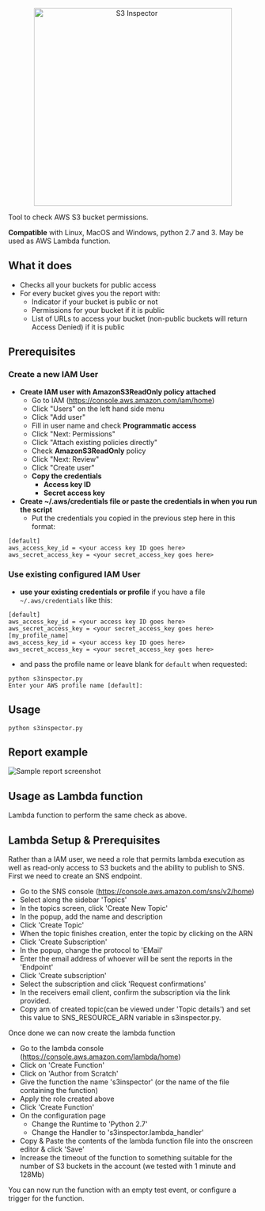 <p align="center">
   <img alt="S3 Inspector" src="https://github.com/clario-tech/s3-inspector/blob/logo/logo.png" width="400"/>
</p>

Tool to check AWS S3 bucket permissions.

**Compatible** with Linux, MacOS and Windows, python 2.7 and 3. May be used as AWS Lambda function.
## What it does
 - Checks all your buckets for public access
 - For every bucket gives you the report with:
   - Indicator if your bucket is public or not
   - Permissions for your bucket if it is public
   - List of URLs to access your bucket (non-public buckets will return Access Denied) if it is public

## Prerequisites
### Create a new IAM User
 - **Create IAM user with AmazonS3ReadOnly policy attached**
   - Go to IAM (https://console.aws.amazon.com/iam/home)
   - Click "Users" on the left hand side menu
   - Click "Add user"
   - Fill in user name and check **Programmatic access**
   - Click "Next: Permissions"
   - Click "Attach existing policies directly"
   - Check **AmazonS3ReadOnly** policy
   - Click "Next: Review"
   - Click "Create user"
   - **Copy the credentials**
     - **Access key ID**
     - **Secret access key**
 - **Create ~/.aws/credentials file or paste the credentials in when you run the script**
   - Put the credentials you copied in the previous step here in this format:
```
[default]
aws_access_key_id = <your access key ID goes here>
aws_secret_access_key = <your secret_access_key goes here>
```
### Use existing configured IAM User
 - **use your existing credentials or profile** if you have a file `~/.aws/credentials` like this:
```
[default]
aws_access_key_id = <your access key ID goes here>
aws_secret_access_key = <your secret_access_key goes here>
[my_profile_name]
aws_access_key_id = <your access key ID goes here>
aws_secret_access_key = <your secret_access_key goes here>
```
 - and pass the profile name or leave blank for `default` when requested:
```
python s3inspector.py
Enter your AWS profile name [default]:
```

## Usage
`python s3inspector.py`

## Report example
![Sample report screenshot](https://github.com/kromtech/s3-inspector/blob/screenshot/samplerun.png "Sample report screenshot")


## Usage as Lambda function

Lambda function to perform the same check as above.

## Lambda Setup & Prerequisites

Rather than a IAM user, we need a role that permits lambda execution as well as read-only access to S3 buckets and the ability to publish to SNS. First we need to create an SNS endpoint.

  - Go to the SNS console (https://console.aws.amazon.com/sns/v2/home)
  - Select along the sidebar 'Topics'
  - In the topics screen, click 'Create New Topic'
  - In the popup, add the name and description
  - Click 'Create Topic'
  - When the topic finishes creation, enter the topic by clicking on the ARN
  - Click 'Create Subscription'
  - In the popup, change the protocol to 'EMail'
  - Enter the email address of whoever will be sent the reports in the 'Endpoint'
  - Click 'Create subscription'
  - Select the subscription and click 'Request confirmations'
  - In the receivers email client, confirm the subscription via the link provided.
  - Copy arn of created topic(can be viewed under 'Topic details') and set this value to SNS_RESOURCE_ARN variable in s3inspector.py. 

Once done we can now create the lambda function

  - Go to the lambda console (https://console.aws.amazon.com/lambda/home)
  - Click on 'Create Function'
  - Click on 'Author from Scratch'
  - Give the function the name 's3inspector' (or the name of the file containing the function)
  - Apply the role created above
  - Click 'Create Function'
  - On the configuration page
    - Change the Runtime to 'Python 2.7'
    - Change the Handler to 's3inspector.lambda_handler'
  - Copy & Paste the contents of the lambda function file into the onscreen editor & click 'Save'
  - Increase the timeout of the function to something suitable for the number of S3 buckets in the account (we tested with 1 minute and 128Mb)

You can now run the function with an empty test event, or configure a trigger for the function.

